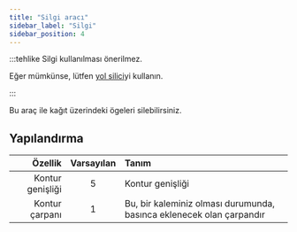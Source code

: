 ```yaml
---
title: "Silgi aracı"
sidebar_label: "Silgi"
sidebar_position: 4
---
```



:::tehlike Silgi kullanılması önerilmez.

Eğer mümkünse, lütfen [yol silici](path_eraser)yi kullanın.

:::

Bu araç ile kağıt üzerindeki ögeleri silebilirsiniz.

## Yapılandırma

|          Özellik | Varsayılan | Tanım                                                                |
| ----------------:|:----------:|:-------------------------------------------------------------------- |
| Kontur genişliği |     5      | Kontur genişliği                                                     |
|   Kontur çarpanı |     1      | Bu, bir kaleminiz olması durumunda, basınca eklenecek olan çarpandır |
